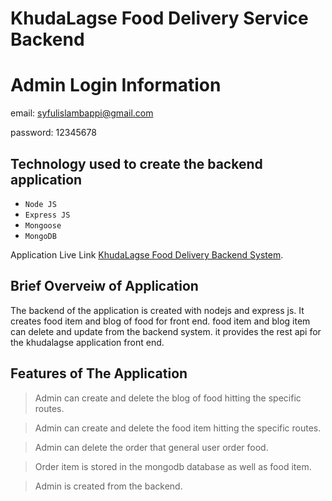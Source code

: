 # KhudaLagse Food Delivery Service Backend

Admin Login Information
============================
email: syfulislambappi@gmail.com

password: 12345678

## Technology used to create the backend application
- `Node JS`
- `Express JS`
- `Mongoose`
- `MongoDB`
  
Application Live Link [KhudaLagse Food Delivery Backend System](https://khuda-lagse-backend.herokuapp.com/).

## Brief Overveiw of Application
The backend of the application is created with nodejs and express js. It creates food item and blog of food for front end. food item and blog item can delete and update from the backend system. it provides the rest api for the khudalagse application front end.

## Features of The Application
> Admin can create and delete the blog of food hitting the specific routes.

> Admin can create and delete the food item hitting the specific routes.

> Admin can delete the order that general user order food.

> Order item is stored in the mongodb database as well as food item.

> Admin is created from the backend.
